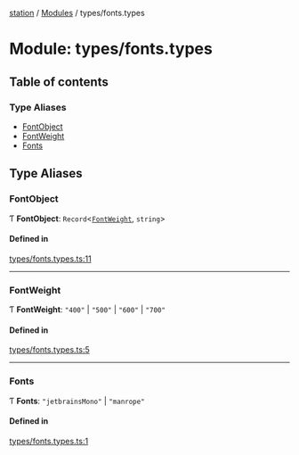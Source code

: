[station](../README.md) / [Modules](../modules.md) / types/fonts.types

# Module: types/fonts.types

## Table of contents

### Type Aliases

- [FontObject](types_fonts_types.md#fontobject)
- [FontWeight](types_fonts_types.md#fontweight)
- [Fonts](types_fonts_types.md#fonts)

## Type Aliases

### FontObject

Ƭ **FontObject**: `Record`<[`FontWeight`](types_fonts_types.md#fontweight), `string`\>

#### Defined in

[types/fonts.types.ts:11](https://github.com/kiotosi/station/blob/4059bc9/types/fonts.types.ts#L11)

___

### FontWeight

Ƭ **FontWeight**: ``"400"`` \| ``"500"`` \| ``"600"`` \| ``"700"``

#### Defined in

[types/fonts.types.ts:5](https://github.com/kiotosi/station/blob/4059bc9/types/fonts.types.ts#L5)

___

### Fonts

Ƭ **Fonts**: ``"jetbrainsMono"`` \| ``"manrope"``

#### Defined in

[types/fonts.types.ts:1](https://github.com/kiotosi/station/blob/4059bc9/types/fonts.types.ts#L1)
